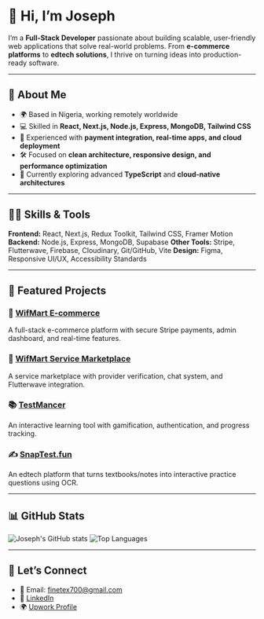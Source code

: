 # 👋 Hi, I’m Joseph

I’m a **Full-Stack Developer** passionate about building scalable, user-friendly web applications that solve real-world problems. From **e-commerce platforms** to **edtech solutions**, I thrive on turning ideas into production-ready software.

---

## 🚀 About Me

* 🌍 Based in Nigeria, working remotely worldwide
* 💻 Skilled in **React, Next.js, Node.js, Express, MongoDB, Tailwind CSS**
* 🔌 Experienced with **payment integration, real-time apps, and cloud deployment**
* 🛠 Focused on **clean architecture, responsive design, and performance optimization**
* 🌱 Currently exploring advanced **TypeScript** and **cloud-native architectures**

---

## 🧑‍💻 Skills & Tools

**Frontend:** React, Next.js, Redux Toolkit, Tailwind CSS, Framer Motion
**Backend:** Node.js, Express, MongoDB, Supabase
**Other Tools:** Stripe, Flutterwave, Firebase, Cloudinary, Git/GitHub, Vite
**Design:** Figma, Responsive UI/UX, Accessibility Standards

---

## 📌 Featured Projects

### 🛒 [WifMart E-commerce](https://wifmart-p8tbf.vercel.app)

A full-stack e-commerce platform with secure Stripe payments, admin dashboard, and real-time features.

### 🏪 [WifMart Service Marketplace](https://www.wifmart.com)

A service marketplace with provider verification, chat system, and Flutterwave integration.

### 📚 [TestMancer](https://www.testmancer.fun)

An interactive learning tool with gamification, authentication, and progress tracking.

### ✍️ [SnapTest.fun](https://snaptest.fun)

An edtech platform that turns textbooks/notes into interactive practice questions using OCR.

---

## 📊 GitHub Stats

![Joseph's GitHub stats](https://github-readme-stats.vercel.app/api?username=RoyalPrince700\&show_icons=true\&theme=tokyonight)
![Top Languages](https://github-readme-stats.vercel.app/api/top-langs/?username=RoyalPrince700\&layout=compact\&theme=tokyonight)

---

## 🤝 Let’s Connect

* 📧 Email: [finetex700@gmail.com](mailto:finetex700@gmail.com)
* 💼 [LinkedIn](https://www.linkedin.com/in/ologundudu-joseph-adesukanmi-2172a1135)
* 🌍 [Upwork Profile](your-upwork-link)
